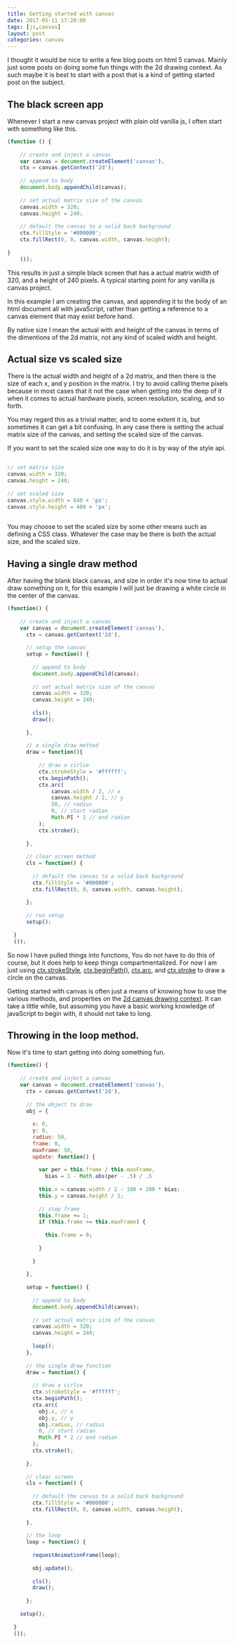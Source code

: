 ```yaml
---
title: Getting started with canvas
date: 2017-05-11 17:28:00
tags: [js,canvas]
layout: post
categories: canvas
---
```


I thought it would be nice to write a few blog posts on html 5 canvas. Mainly just some posts on doing some fun things with the 2d drawing context. As such maybe it is best to start with a post that is a kind of getting started post on the subject.

<!-- more -->

## The black screen app

Whenever I start a new canvas project with plain old vanilla js, I often start with something like this.

```js
(function () {
 
    // create and inject a canvas
    var canvas = document.createElement('canvas'),
    ctx = canvas.getContext('2d');
 
    // append to body
    document.body.appendChild(canvas);
 
    // set actual matrix size of the canvas
    canvas.width = 320;
    canvas.height = 240;
 
    // default the canvas to a solid back background
    ctx.fillStyle = '#000000';
    ctx.fillRect(0, 0, canvas.width, canvas.height);
 
}
    ());
```

This results in just a simple black screen that has a actual matrix width of 320, and a height of 240 pixels. A typical starting point for any vanilla js canvas project.

In this example I am creating the canvas, and appending it to the body of an html document all with javaScript, rather than getting a reference to a canvas element that may exist before hand.

By native size I mean the actual with and height of the canvas in terms of the dimentions of the 2d matrix, not any kind of scaled width and height.

## Actual size vs scaled size

There is the actual width and height of a 2d matrix, and then there is the size of each x, and y position in the matrix. I try to avoid calling theme pixels because in most cases that it not the case when getting into the deep of it when it comes to actual hardware pixels, screen resolution, scaling, and so forth.

You may regard this as a trivial matter, and to some extent it is, but sometimes it can get a bit confusing. In any case there is setting the actual matrix size of the canvas, and setting the scaled size of the canvas.

If you want to set the scaled size one way to do it is by way of the style api.
```js
 
// set matrix size
canvas.width = 320;
canvas.height = 240;
 
// set scaled size
canvas.style.width = 640 + 'px';
canvas.style.height = 480 + 'px';
 
```

You may choose to set the scaled size by some other means such as defining a CSS class. Whatever the case may be there is both the actual size, and the scaled size.

## Having a single draw method

After having the blank black canvas, and size in order it's now time to actual draw something on it, for this example I will just be drawing a white circle in the center of the canvas.

```js
(function() {
 
    // create and inject a canvas
    var canvas = document.createElement('canvas'),
      ctx = canvas.getContext('2d'),
 
      // setup the canvas
      setup = function() {
 
        // append to body
        document.body.appendChild(canvas);
 
        // set actual matrix size of the canvas
        canvas.width = 320;
        canvas.height = 240;
 
        cls();
        draw();
 
      },
 
      // a single draw method
      draw = function(){
      
          // draw a cirlce
          ctx.strokeStyle = '#ffffff';
          ctx.beginPath();
          ctx.arc(
              canvas.width / 2, // x
              canvas.height / 2, // y
              50, // radius
              0, // start radian
              Math.PI * 2 // end radian
          );
          ctx.stroke();
      
      },
 
      // clear screen method
      cls = function() {
 
        // default the canvas to a solid back background
        ctx.fillStyle = '#000000';
        ctx.fillRect(0, 0, canvas.width, canvas.height);
 
      };
 
      // run setup
      setup();
 
  }
  ());
```

So now I have pulled things into functions, You do not have to do this of course, but it does help to keep things compartmentalized. For now I am just using [ctx.strokeStyle](https://developer.mozilla.org/en-US/docs/Web/API/CanvasRenderingContext2D/strokeStyle), [ctx.beginPath()](https://developer.mozilla.org/en-US/docs/Web/API/CanvasRenderingContext2D/beginPath), [ctx.arc](https://developer.mozilla.org/en-US/docs/Web/API/CanvasRenderingContext2D/arc), and [ctx.stroke](https://developer.mozilla.org/en-US/docs/Web/API/CanvasRenderingContext2D/stroke) to draw a circle on the canvas.

Getting started with canvas is often just a means of knowing how to use the various methods, and properties on the [2d canvas drawing context](https://developer.mozilla.org/en-US/docs/Web/API/CanvasRenderingContext2D). It can take a little while, but assuming you have a basic working knowledge of javaScript to begin with, it should not take to long.

## Throwing in the loop method.

Now it's time to start getting into doing something fun.

```js
(function() {
 
    // create and inject a canvas
    var canvas = document.createElement('canvas'),
      ctx = canvas.getContext('2d'),
 
      // the object to draw
      obj = {
 
        x: 0,
        y: 0,
        radius: 50,
        frame: 0,
        maxFrame: 50,
        update: function() {
 
          var per = this.frame / this.maxFrame,
            bias = 1 - Math.abs(per - .5) / .5
 
          this.x = canvas.width / 2 - 100 + 200 * bias;
          this.y = canvas.height / 2;
 
          // step frame
          this.frame += 1;
          if (this.frame >= this.maxFrame) {
 
            this.frame = 0;
 
          }
 
        }
 
      },
 
      setup = function() {
 
        // append to body
        document.body.appendChild(canvas);
 
        // set actual matrix size of the canvas
        canvas.width = 320;
        canvas.height = 240;
 
        loop();
      },
 
      // the single draw function
      draw = function() {
 
        // draw a cirlce
        ctx.strokeStyle = '#ffffff';
        ctx.beginPath();
        ctx.arc(
          obj.x, // x
          obj.y, // y
          obj.radius, // radius
          0, // start radian
          Math.PI * 2 // end radian
        );
        ctx.stroke();
 
      },
 
      // clear screen
      cls = function() {
 
        // default the canvas to a solid back background
        ctx.fillStyle = '#000000';
        ctx.fillRect(0, 0, canvas.width, canvas.height);
 
      },
 
      // the loop
      loop = function() {
 
        requestAnimationFrame(loop);
 
        obj.update();
 
        cls();
        draw();
 
      };
 
    setup();
 
  }
  ());
```